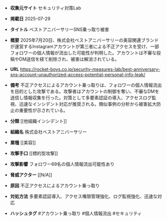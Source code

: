 - **収集元サイト**
セキュリティ対策Lab

- **掲載日**
2025-07-29

- **タイトル**
ベストアニバーサリーSNS乗っ取り被害

- **概要**
2025年7月20日、株式会社ベストアニバーサリーの美容関連ブランドが運営するInstagramアカウントが第三者による不正アクセスを受け、一部フォロワーの個人情報が流出した可能性が判明した。アカウントは不審な投稿やDM送信を経て削除され、被害は解消されている。

- **URL**
https://rocket-boys.co.jp/security-measures-lab/best-anniversary-sns-account-unauthorized-access-potential-personal-info-leak/

- **備考**
不正アクセスによるアカウント乗っ取りは、フォロワーの個人情報流出を目的とした攻撃である。攻撃者はアカウントの制御を奪い、不審なDMを送信し情報収集を行った。対策として多要素認証の導入、アクセスログ監視、迅速なインシデント対応が推奨される。類似事例の分析から被害拡大防止の重要性が示されている。

- **分類**
[[他組織インシデント]]

- **組織名**
株式会社ベストアニバーサリー

- **業種**
[[美容]]

- **攻撃手口**
[[標的型攻撃]]

- **攻撃影響**
フォロワー69名の個人情報流出可能性あり

- **脅威アクター**
[[N/A]]

- **原因**
不正アクセスによるアカウント乗っ取り

- **対処方法**
多要素認証導入、アクセス権限管理強化、ログ監視強化、迅速な対応

- **ハッシュタグ**
#アカウント乗っ取り #個人情報流出 #セキュリティ

